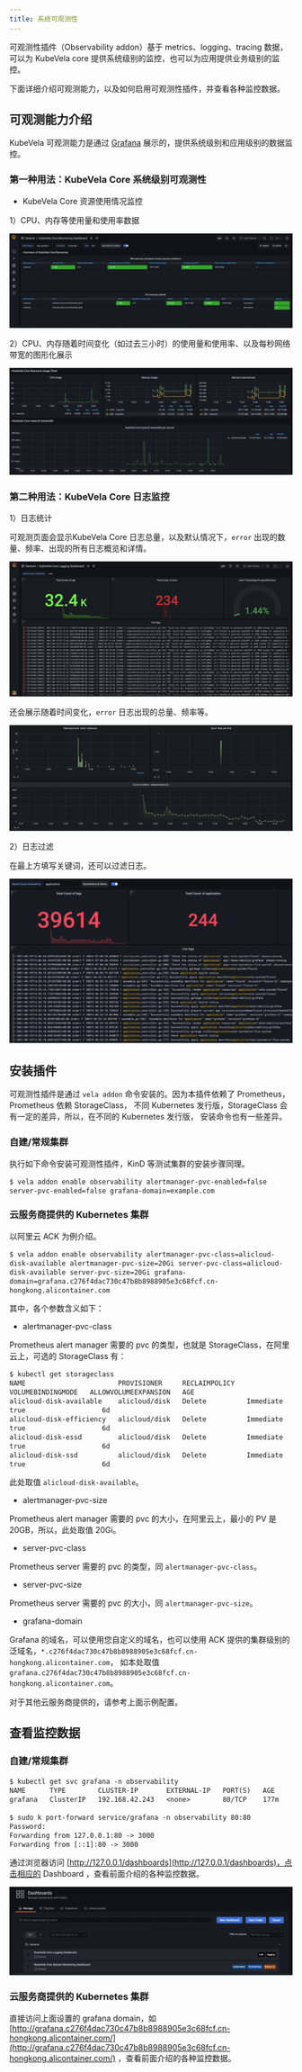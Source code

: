 ```yaml
---
title: 系统可观测性
---
```


可观测性插件（Observability addon）基于 metrics、logging、tracing 数据，可以为 KubeVela core 提供系统级别的监控，也可以为应用提供业务级别的监控。

下面详细介绍可观测能力，以及如何启用可观测性插件，并查看各种监控数据。

## 可观测能力介绍

KubeVela 可观测能力是通过 [Grafana](https://grafana.com/) 展示的，提供系统级别和应用级别的数据监控。

### 第一种用法：KubeVela Core 系统级别可观测性

- KubeVela Core 资源使用情况监控

1）CPU、内存等使用量和使用率数据

![](../resources/observability-system-level-summary-of-source-usages.png)

2）CPU、内存随着时间变化（如过去三小时）的使用量和使用率、以及每秒网络带宽的图形化展示

![](../resources/observability-system-level-summary-of-source-usages-chart.png)

### 第二种用法：KubeVela Core 日志监控

1）日志统计

可观测页面会显示KubeVela Core 日志总量，以及默认情况下，`error` 出现的数量、频率、出现的所有日志概览和详情。

![](../resources/observability-system-level-logging-statistics.png)

还会展示随着时间变化，`error` 日志出现的总量、频率等。

![](../resources/observability-system-level-logging-statistics2.png)

2）日志过滤

在最上方填写关键词，还可以过滤日志。

![](../resources/observability-system-level-logging-search.png)

## 安装插件

可观测性插件是通过 `vela addon` 命令安装的。因为本插件依赖了 Prometheus，Prometheus 依赖 StorageClass，
不同 Kubernetes 发行版，StorageClass 会有一定的差异，所以，在不同的 Kubernetes 发行版， 安装命令也有一些差异。

### 自建/常规集群

执行如下命令安装可观测性插件，KinD 等测试集群的安装步骤同理。

```shell
$ vela addon enable observability alertmanager-pvc-enabled=false server-pvc-enabled=false grafana-domain=example.com
```

### 云服务商提供的 Kubernetes 集群

以阿里云 ACK 为例介绍。

```shell
$ vela addon enable observability alertmanager-pvc-class=alicloud-disk-available alertmanager-pvc-size=20Gi server-pvc-class=alicloud-disk-available server-pvc-size=20Gi grafana-domain=grafana.c276f4dac730c47b8b8988905e3c68fcf.cn-hongkong.alicontainer.com
```

其中，各个参数含义如下：

- alertmanager-pvc-class

Prometheus alert manager 需要的 pvc 的类型，也就是 StorageClass，在阿里云上，可选的 StorageClass 有：

```shell
$ kubectl get storageclass
NAME                       PROVISIONER     RECLAIMPOLICY   VOLUMEBINDINGMODE   ALLOWVOLUMEEXPANSION   AGE
alicloud-disk-available    alicloud/disk   Delete          Immediate           true                   6d
alicloud-disk-efficiency   alicloud/disk   Delete          Immediate           true                   6d
alicloud-disk-essd         alicloud/disk   Delete          Immediate           true                   6d
alicloud-disk-ssd          alicloud/disk   Delete          Immediate           true                   6d
```

此处取值 `alicloud-disk-available`。

- alertmanager-pvc-size

Prometheus alert manager 需要的 pvc 的大小，在阿里云上，最小的 PV 是 20GB，所以，此处取值 20Gi。

- server-pvc-class

Prometheus server 需要的 pvc 的类型，同 `alertmanager-pvc-class`。

- server-pvc-size

Prometheus server 需要的 pvc 的大小，同 `alertmanager-pvc-size`。

- grafana-domain

Grafana 的域名，可以使用您自定义的域名，也可以使用 ACK 提供的集群级别的泛域名，`*.c276f4dac730c47b8b8988905e3c68fcf.cn-hongkong.alicontainer.com`，
如本处取值 `grafana.c276f4dac730c47b8b8988905e3c68fcf.cn-hongkong.alicontainer.com`。

对于其他云服务商提供的，请参考上面示例配置。

## 查看监控数据

### 自建/常规集群

```shell
$ kubectl get svc grafana -n observability
NAME      TYPE        CLUSTER-IP       EXTERNAL-IP   PORT(S)   AGE
grafana   ClusterIP   192.168.42.243   <none>        80/TCP    177m

$ sudo k port-forward service/grafana -n observability 80:80
Password:
Forwarding from 127.0.0.1:80 -> 3000
Forwarding from [::1]:80 -> 3000
```

通过浏览器访问 [http://127.0.0.1/dashboards](http://127.0.0.1/dashboards)，点击相应的 Dashboard ，查看前面介绍的各种监控数据。

![](../resources/observability-system-level-dashboards.png)

### 云服务商提供的 Kubernetes 集群

直接访问上面设置的 grafana domain，如 [http://grafana.c276f4dac730c47b8b8988905e3c68fcf.cn-hongkong.alicontainer.com/](http://grafana.c276f4dac730c47b8b8988905e3c68fcf.cn-hongkong.alicontainer.com/) ，查看前面介绍的各种监控数据。
